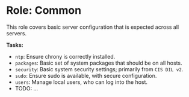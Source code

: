 Role: Common
============

This role covers basic server configuration that is expected across all servers.

**Tasks:**

- ``ntp``: Ensure chrony is correctly installed.
- ``packages``: Basic set of system packages that should be on all hosts.
- ``security``: Basic system security settings; primarily from ``CIS DIL v2``.
- ``sudo``: Ensure sudo is available, with secure configuration.
- ``users``: Manage local users, who can log into the host.
- TODO: ...
